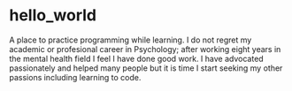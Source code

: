 # hello_world
A place to practice programming while learning.
I do not regret my academic or profesional career in Psychology; after working eight years in the mental health field I feel I have done good work. I have advocated passionately and helped many people but it is time I start seeking my other passions including learning to code.
